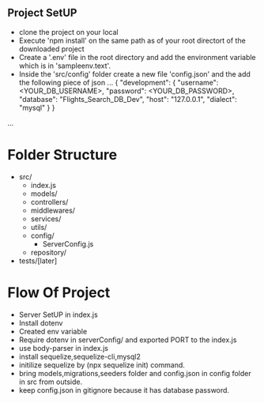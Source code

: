 ## Project SetUP

- clone the project on your local
- Execute 'npm install' on the same path as of your root directort of the downloaded project
- Create a '.env' file in the root directory and add the environment variable which is in 'sampleenv.text'.
- Inside the 'src/config' folder create a new file 'config.json' and the add the following piece of json
  ...
  {
  "development": {
  "username": <YOUR_DB_USERNAME>,
  "password": <YOUR_DB_PASSWORD>,
  "database": "Flights_Search_DB_Dev",
  "host": "127.0.0.1",
  "dialect": "mysql"
  }
  }

...

# Folder Structure

- src/
  - index.js
  - models/
  - controllers/
  - middlewares/
  - services/
  - utils/
  - config/
    - ServerConfig.js
  - repository/
- tests/[later]

# Flow Of Project

- Server SetUP in index.js
- Install dotenv
- Created env variable
- Require dotenv in serverConfig/ and exported PORT to the index.js
- use body-parser in index.js
- install sequelize,sequelize-cli,mysql2
- initilize sequelize by (npx sequelize init) command.
- bring models,migrations,seeders folder and config.json in config folder in src from outside.
- keep config.json in gitignore because it has database password.
